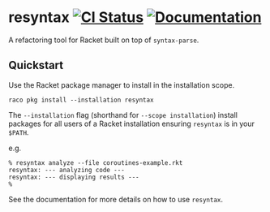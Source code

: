 # resyntax [![CI Status][ci-status-badge]][ci-status] [![Documentation][docs-badge]][docs]

A refactoring tool for Racket built on top of `syntax-parse`.

[ci-status]: https://github.com/jackfirth/resyntax/actions
[ci-status-badge]: https://github.com/jackfirth/resyntax/workflows/CI/badge.svg
[docs]: https://docs.racket-lang.org/resyntax/index.html
[docs-badge]: https://img.shields.io/badge/docs-published-blue.svg



## Quickstart

Use the Racket package manager to install in the installation scope.  
```
raco pkg install --installation resyntax
```
The `--installation` flag (shorthand for `--scope installation`) install packages for all users of a Racket installation ensuring `resyntax` is in your `$PATH`. 

e.g. 
```
% resyntax analyze --file coroutines-example.rkt
resyntax: --- analyzing code ---
resyntax: --- displaying results ---
%
```

See the documentation for more details on how to use `resyntax`.

